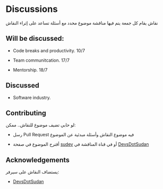 # Discussions
نقاش يقام كل جمعة يتم فيها مناقشة موضوع محدد مع أسئلة تساعد على إثراء النقاش
## Will be discussed:

* Code breaks and productivity. 10/7

* Team communitcation. 17/7
* Mentorship. 18/7




## Discussed
 * Software industry.

## Contributing
لو حابي تضيف موضوع للنقاش.. ممكن:
* رسل Pull Request فيه موضوع النقاش وأسئلة مبدئية عن الموضوع

* أقترح الموضوع في صفحة [sudev](https://twitter.com/sudev__)
أو في قناة المناقشة في [DevsDotSudan](https://discord.gg/3wDBUch) 


## Acknowledgements

يستضاف النقاش على سيرفر:
- [DevsDotSudan](https://discord.gg/3wDBUch)
